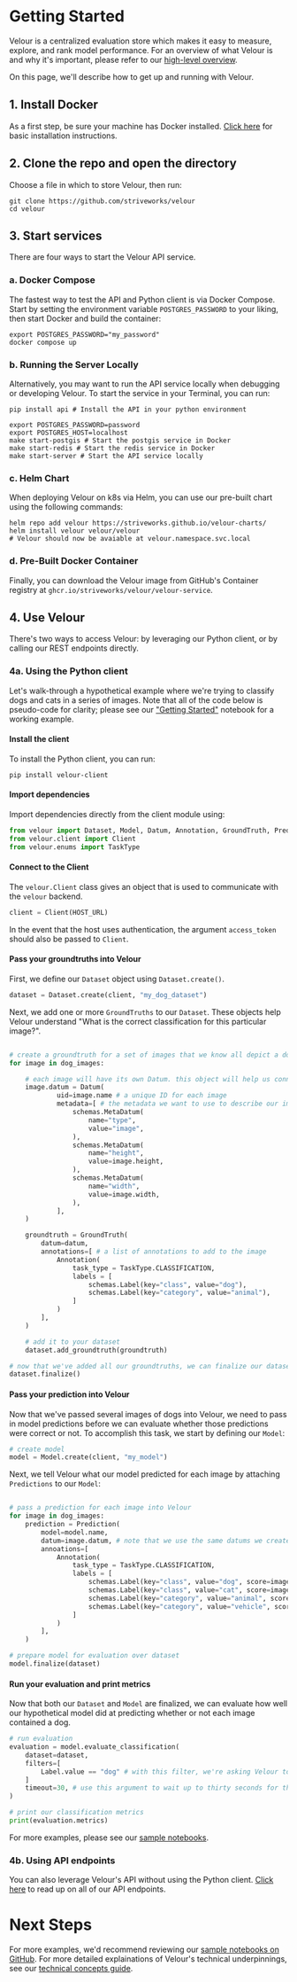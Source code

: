 # Getting Started

Velour is a centralized evaluation store which makes it easy to measure, explore, and rank model performance. For an overview of what Velour is and why it's important, please refer to our [high-level overview](index.md).

On this page, we'll describe how to get up and running with Velour.

## 1. Install Docker

As a first step, be sure your machine has Docker installed. [Click here](https://docs.docker.com/engine/install/) for basic installation instructions.


## 2. Clone the repo and open the directory

Choose a file in which to store Velour, then run:

```shell
git clone https://github.com/striveworks/velour
cd velour
```


## 3. Start services

There are four ways to start the Velour API service.

### a. Docker Compose

The fastest way to test the API and Python client is via Docker Compose. Start by setting the environment variable `POSTGRES_PASSWORD` to your liking, then start Docker and build the container:

```shell
export POSTGRES_PASSWORD="my_password"
docker compose up
```

### b. Running the Server Locally

Alternatively, you may want to run the API service locally when debugging or developing Velour. To start the service in your Terminal, you can run:

```shell
pip install api # Install the API in your python environment

export POSTGRES_PASSWORD=password
export POSTGRES_HOST=localhost
make start-postgis # Start the postgis service in Docker
make start-redis # Start the redis service in Docker
make start-server # Start the API service locally
```

### c. Helm Chart

When deploying Velour on k8s via Helm, you can use our pre-built chart using the following commands:

```shell
helm repo add velour https://striveworks.github.io/velour-charts/
helm install velour velour/velour
# Velour should now be avaiable at velour.namespace.svc.local
```

### d. Pre-Built Docker Container

Finally, you can download the Velour image from GitHub's Container registry at `ghcr.io/striveworks/velour/velour-service`.


## 4. Use Velour

There's two ways to access Velour: by leveraging our Python client, or by calling our REST endpoints directly.

### 4a. Using the Python client

Let's walk-through a hypothetical example where we're trying to classify dogs and cats in a series of images. Note that all of the code below is pseudo-code for clarity; please see our ["Getting Started"](#TODO) notebook for a working example.

#### Install the client

To install the Python client, you can run:

```shell
pip install velour-client
```

#### Import dependencies

Import dependencies directly from the client module using:

```py
from velour import Dataset, Model, Datum, Annotation, GroundTruth, Prediction, Label
from velour.client import Client
from velour.enums import TaskType
```

#### Connect to the Client

The `velour.Client` class gives an object that is used to communicate with the `velour` backend.

```py
client = Client(HOST_URL)
```

In the event that the host uses authentication, the argument `access_token` should also be passed to `Client`.

#### Pass your groundtruths into Velour

First, we define our `Dataset` object using `Dataset.create()`.

```py
dataset = Dataset.create(client, "my_dog_dataset")
```

Next, we add one or more `GroundTruths` to our `Dataset`. These objects help Velour understand "What is the correct classification for this particular image?".

```py

# create a groundtruth for a set of images that we know all depict a dog
for image in dog_images:

    # each image will have its own Datum. this object will help us connect groundtruths and predictions when it's time for evaluation
    image.datum = Datum(
            uid=image.name # a unique ID for each image
            metadata=[ # the metadata we want to use to describe our image
                schemas.MetaDatum(
                    name="type",
                    value="image",
                ),
                schemas.MetaDatum(
                    name="height",
                    value=image.height,
                ),
                schemas.MetaDatum(
                    name="width",
                    value=image.width,
                ),
            ],
    )

    groundtruth = GroundTruth(
        datum=datum,
        annotations=[ # a list of annotations to add to the image
            Annotation(
                task_type = TaskType.CLASSIFICATION,
                labels = [
                    schemas.Label(key="class", value="dog"),
                    schemas.Label(key="category", value="animal"),
                ]
            )
        ],
    )

    # add it to your dataset
    dataset.add_groundtruth(groundtruth)

# now that we've added all our groundtruths, we can finalize our dataset for evaluation
dataset.finalize()
```

#### Pass your prediction into Velour

Now that we've passed several images of dogs into Velour, we need to pass in model predictions before we can evaluate whether those predictions were correct or not. To accomplish this task, we start by defining our `Model`:

```py
# create model
model = Model.create(client, "my_model")
```

Next, we tell Velour what our model predicted for each image by attaching `Predictions` to our `Model`:

```py

# pass a prediction for each image into Velour
for image in dog_images:
    prediction = Prediction(
        model=model.name,
        datum=image.datum, # note that we use the same datums we created before
        annoations=[
            Annotation(
                task_type = TaskType.CLASSIFICATION,
                labels = [
                    schemas.Label(key="class", value="dog", score=image.dog_score),
                    schemas.Label(key="class", value="cat", score=image.cat_score,
                    schemas.Label(key="category", value="animal", score=image.animal_score),
                    schemas.Label(key="category", value="vehicle", score=image.vehicle_score),
                ]
            )
        ],
    )

# prepare model for evaluation over dataset
model.finalize(dataset)
```

#### Run your evaluation and print metrics

Now that both our `Dataset` and `Model` are finalized, we can evaluate how well our hypothetical model did at predicting whether or not each image contained a dog.

```py
# run evaluation
evaluation = model.evaluate_classification(
    dataset=dataset,
    filters=[
        Label.value == "dog" # with this filter, we're asking Velour to only evaluate how well our model predicted dogs in each image
    ]
    timeout=30, # use this argument to wait up to thirty seconds for the evaluation to complete
)

# print our classification metrics
print(evaluation.metrics)
```

For more examples, please see our [sample notebooks](https://github.com/Striveworks/velour/tree/main/sample_notebooks).



### 4b. Using API endpoints
You can also leverage Velour's API without using the Python client. [Click here](endpoints.md) to read up on all of our API endpoints.


# Next Steps

For more examples, we'd recommend reviewing our [sample notebooks on GitHub](#TODO). For more detailed explainations of Velour's technical underpinnings, see our [technical concepts guide](technical_concepts.md).